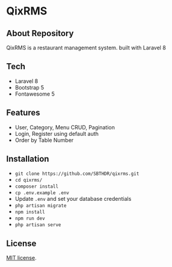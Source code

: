 # QixRMS


## About Repository

QixRMS is a restaurant management system. built with Laravel 8


## Tech 

- Laravel 8
- Bootstrap 5
- Fontawesome 5


## Features

- User, Category, Menu CRUD, Pagination
- Login, Register using default auth
- Order by Table Number


## Installation

- `git clone https://github.com/SBTHDR/qixrms.git`
- `cd qixrms/`
- `composer install`
- `cp .env.example .env`
- Update `.env` and set your database credentials
- `php artisan migrate`
- `npm install`
- `npm run dev`
- `php artisan serve`


## License

[MIT license](https://opensource.org/licenses/MIT).